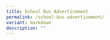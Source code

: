 ```yaml
---
title: School Bus Advertisement
permalink: /school-bus-advertisement/
variant: markdown
description: ""
---
```

